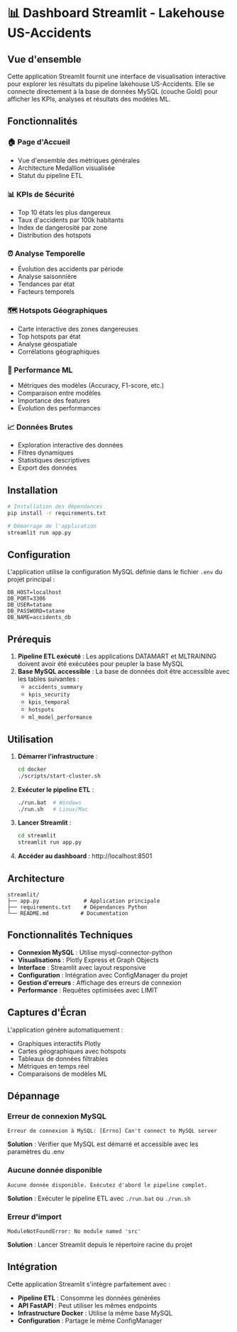 # 📊 Dashboard Streamlit - Lakehouse US-Accidents

## Vue d'ensemble

Cette application Streamlit fournit une interface de visualisation interactive pour explorer les résultats du pipeline lakehouse US-Accidents. Elle se connecte directement à la base de données MySQL (couche Gold) pour afficher les KPIs, analyses et résultats des modèles ML.

## Fonctionnalités

### 🏠 Page d'Accueil
- Vue d'ensemble des métriques générales
- Architecture Medallion visualisée
- Statut du pipeline ETL

### 📊 KPIs de Sécurité
- Top 10 états les plus dangereux
- Taux d'accidents par 100k habitants
- Index de dangerosité par zone
- Distribution des hotspots

### ⏰ Analyse Temporelle
- Évolution des accidents par période
- Analyse saisonnière
- Tendances par état
- Facteurs temporels

### 🗺️ Hotspots Géographiques
- Carte interactive des zones dangereuses
- Top hotspots par état
- Analyse géospatiale
- Corrélations géographiques

### 🤖 Performance ML
- Métriques des modèles (Accuracy, F1-score, etc.)
- Comparaison entre modèles
- Importance des features
- Évolution des performances

### 📈 Données Brutes
- Exploration interactive des données
- Filtres dynamiques
- Statistiques descriptives
- Export des données

## Installation

```bash
# Installation des dépendances
pip install -r requirements.txt

# Démarrage de l'application
streamlit run app.py
```

## Configuration

L'application utilise la configuration MySQL définie dans le fichier `.env` du projet principal :

```env
DB_HOST=localhost
DB_PORT=3306
DB_USER=tatane
DB_PASSWORD=tatane
DB_NAME=accidents_db
```

## Prérequis

1. **Pipeline ETL exécuté** : Les applications DATAMART et MLTRAINING doivent avoir été exécutées pour peupler la base MySQL
2. **Base MySQL accessible** : La base de données doit être accessible avec les tables suivantes :
   - `accidents_summary`
   - `kpis_security`
   - `kpis_temporal`
   - `hotspots`
   - `ml_model_performance`

## Utilisation

1. **Démarrer l'infrastructure** :
   ```bash
   cd docker
   ./scripts/start-cluster.sh
   ```

2. **Exécuter le pipeline ETL** :
   ```bash
   ./run.bat  # Windows
   ./run.sh   # Linux/Mac
   ```

3. **Lancer Streamlit** :
   ```bash
   cd streamlit
   streamlit run app.py
   ```

4. **Accéder au dashboard** : http://localhost:8501

## Architecture

```
streamlit/
├── app.py              # Application principale
├── requirements.txt    # Dépendances Python
└── README.md          # Documentation
```

## Fonctionnalités Techniques

- **Connexion MySQL** : Utilise mysql-connector-python
- **Visualisations** : Plotly Express et Graph Objects
- **Interface** : Streamlit avec layout responsive
- **Configuration** : Intégration avec ConfigManager du projet
- **Gestion d'erreurs** : Affichage des erreurs de connexion
- **Performance** : Requêtes optimisées avec LIMIT

## Captures d'Écran

L'application génère automatiquement :
- Graphiques interactifs Plotly
- Cartes géographiques avec hotspots
- Tableaux de données filtrables
- Métriques en temps réel
- Comparaisons de modèles ML

## Dépannage

### Erreur de connexion MySQL
```
Erreur de connexion à MySQL: [Errno] Can't connect to MySQL server
```
**Solution** : Vérifier que MySQL est démarré et accessible avec les paramètres du .env

### Aucune donnée disponible
```
Aucune donnée disponible. Exécutez d'abord le pipeline complet.
```
**Solution** : Exécuter le pipeline ETL avec `./run.bat` ou `./run.sh`

### Erreur d'import
```
ModuleNotFoundError: No module named 'src'
```
**Solution** : Lancer Streamlit depuis le répertoire racine du projet

## Intégration

Cette application Streamlit s'intègre parfaitement avec :
- **Pipeline ETL** : Consomme les données générées
- **API FastAPI** : Peut utiliser les mêmes endpoints
- **Infrastructure Docker** : Utilise la même base MySQL
- **Configuration** : Partage le même ConfigManager